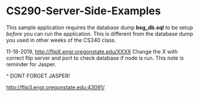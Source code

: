 # CS290-Server-Side-Examples

This sample application requires the database dump **bsg_db.sql** to be setup *before* you can run the application. This is different from the database dump you used in other weeks of the CS340 class.

11-18-2019, http://flipX.engr.oregonstate.edu/XXXX Change the X with correct flip server and port to check database if node is run. This note is reminder for Jasper. 

^ DONT FORGET JASPER!

http://flip3.engr.oregonstate.edu:43091/